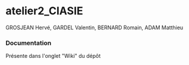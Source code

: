 # atelier2_CIASIE
GROSJEAN Hervé, GARDEL Valentin, BERNARD Romain, ADAM Matthieu 

### Documentation
Présente dans l'onglet "Wiki" du dépôt
